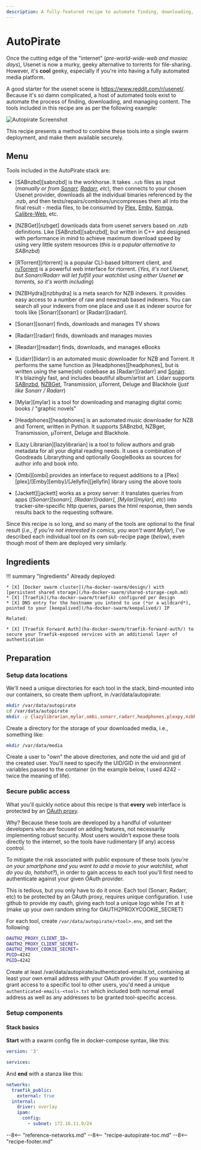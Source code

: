 ```yaml
---
description: A fully-featured recipe to automate finding, downloading, and organising media
---
```


# AutoPirate

Once the cutting edge of the "internet" (_pre-world-wide-web and mosiac days_), Usenet is now a murky, geeky alternative to torrents for file-sharing. However, it's **cool** geeky, especially if you're into having a fully automated media platform.

A good starter for the usenet scene is <https://www.reddit.com/r/usenet/>. Because it's so damn complicated, a host of automated tools exist to automate the process of finding, downloading, and managing content. The tools included in this recipe are as per the following example:

![Autopirate Screenshot](../../images/autopirate.png)

This recipe presents a method to combine these tools into a single swarm deployment, and make them available securely.

## Menu

Tools included in the AutoPirate stack are:

* [SABnzbd][sabnzbd] is the workhorse. It takes `.nzb` files as input (_manually or from [Sonarr](/recipes/autopirate/sonarr/), [Radarr](/recipes/autopirate/radarr/), etc_), then connects to your chosen Usenet provider, downloads all the individual binaries referenced by the .nzb, and then tests/repairs/combines/uncompresses them all into the final result - media files, to be consumed by [Plex](/recipes/plex), [Emby](/recipes/emby/), [Komga](/recipes/komga/), [Calibre-Web](/recipes/calibre-web/), etc.
  
* [NZBGet][nzbget] downloads data from usenet servers based on .nzb definitions. Like [SABnzbd][sabnzbd], but written in C++ and designed with performance in mind to achieve maximum download speed by using very little system resources (_this is a popular alternative to SABnzbd_)
  
* [RTorrent][rtorrent] is a popular CLI-based bittorrent client, and [ruTorrent](https://github.com/Novik/ruTorrent) is a powerful web interface for rtorrent. (_Yes, it's not Usenet, but Sonarr/Radarr will let fulfill your watchlist using either Usenet **or** torrents, so it's worth including_)
  
* [NZBHydra][nzbhydra] is a meta search for NZB indexers. It provides easy access to a number of raw and newznab based indexers. You can search all your indexers from one place and use it as indexer source for tools like [Sonarr][sonarr] or [Radarr][radarr].
  
* [Sonarr][sonarr] finds, downloads and manages TV shows

* [Radarr][radarr] finds, downloads and manages movies

* [Readarr][readarr] finds, downloads, and manages eBooks

* [Lidarr][lidarr] is an automated music downloader for NZB and Torrent. It performs the same function as [Headphones][headphones], but is written using the same(ish) codebase as [Radarr][radarr] and [Sonarr](/recipes/autopirate/sonarr). It's blazingly fast, and includes beautiful album/artist art. Lidarr supports [SABnzbd](/recipes/autopirate/sabnzbd/), [NZBGet](/recipes/autopirate/nzbget/), Transmission, µTorrent, Deluge and Blackhole (_just like Sonarr / Radarr_)

* [Mylar][mylar] is a tool for downloading and managing digital comic books / "graphic novels"

* [Headphones][headphones] is an automated music downloader for NZB and Torrent, written in Python. It supports SABnzbd, NZBget, Transmission, µTorrent, Deluge and Blackhole.

* [Lazy Librarian][lazylibrarian] is a tool to follow authors and grab metadata for all your digital reading needs. It uses a combination of Goodreads Librarything and optionally GoogleBooks as sources for author info and book info.

* [Ombi][ombi] provides an interface to request additions to a [Plex][plex]/[Emby][emby]/[Jellyfin][jellyfin] library using the above tools

* [Jackett][jackett] works as a proxy server: it translates queries from apps (*[Sonarr][sonarr], [Radarr][radarr], [Mylar][mylar], etc*) into tracker-site-specific http queries, parses the html response, then sends results back to the requesting software.

Since this recipe is so long, and so many of the tools are optional to the final result (_i.e., if you're not interested in comics, you won't want Mylar_), I've described each individual tool on its own sub-recipe page (_below_), even though most of them are deployed very similarly.

## Ingredients

!!! summary "Ingredients"
    Already deployed:

    * [X] [Docker swarm cluster](/ha-docker-swarm/design/) with [persistent shared storage](/ha-docker-swarm/shared-storage-ceph.md)
    * [X] [Traefik](/ha-docker-swarm/traefik) configured per design
    * [X] DNS entry for the hostname you intend to use (*or a wildcard*), pointed to your [keepalived](/ha-docker-swarm/keepalived/) IP

    Related:

    * [X] [Traefik Forward Auth](ha-docker-swarm/traefik-forward-auth/) to secure your Traefik-exposed services with an additional layer of authentication

## Preparation

### Setup data locations

We'll need a unique directories for each tool in the stack, bind-mounted into our containers, so create them upfront, in /var/data/autopirate:

```bash
mkdir /var/data/autopirate
cd /var/data/autopirate
mkdir -p {lazylibrarian,mylar,ombi,sonarr,radarr,headphones,plexpy,nzbhydra,sabnzbd,nzbget,rtorrent,jackett}
```

Create a directory for the storage of your downloaded media, i.e., something like:

```bash
mkdir /var/data/media
```

Create a user to "own" the above directories, and note the uid and gid of the created user. You'll need to specify the UID/GID in the environment variables passed to the container (in the example below, I used 4242 - twice the meaning of life).

### Secure public access

What you'll quickly notice about this recipe is that __every__ web interface is protected by an [OAuth proxy](/reference/oauth_proxy/).

Why? Because these tools are developed by a handful of volunteer developers who are focused on adding features, not necessarily implementing robust security. Most users wouldn't expose these tools directly to the internet, so the tools have rudimentary (if any) access control.

To mitigate the risk associated with public exposure of these tools (_you're on your smartphone and you want to add a movie to your watchlist, what do you do, hotshot?_), in order to gain access to each tool you'll first need to authenticate against your given OAuth provider.

This is tedious, but you only have to do it once. Each tool (Sonarr, Radarr, etc) to be protected by an OAuth proxy, requires unique configuration. I use github to provide my oauth, giving each tool a unique logo while I'm at it (make up your own random string for OAUTH2PROXYCOOKIE_SECRET)

For each tool, create `/var/data/autopirate/<tool>.env`, and set the following:

```bash
OAUTH2_PROXY_CLIENT_ID=
OAUTH2_PROXY_CLIENT_SECRET=
OAUTH2_PROXY_COOKIE_SECRET=
PUID=4242
PGID=4242
```

Create at least /var/data/autopirate/authenticated-emails.txt, containing at least your own email address with your OAuth provider. If you wanted to grant access to a specific tool to other users, you'd need a unique `authenticated-emails-<tool>.txt` which included both normal email address as well as any addresses to be granted tool-specific access.

### Setup components

#### Stack basics

**Start** with a swarm config file in docker-compose syntax, like this:

````yaml
version: '3'

services:
````

And **end** with a stanza like this:

````yaml
networks:
  traefik_public:
    external: true
  internal:
    driver: overlay
    ipam:
      config:
        - subnet: 172.16.11.0/24
````

--8<-- "reference-networks.md"
--8<-- "recipe-autopirate-toc.md"
--8<-- "recipe-footer.md"
